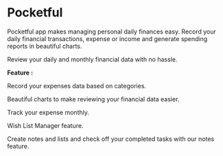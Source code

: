 # Pocketful
Pocketful app makes managing personal daily finances easy. Record your daily financial transactions, expense or income and generate spending reports in beautiful charts.

Review your daily and monthly financial data with no hassle.

**Feature :**

Record your expenses data based on categories.

Beautiful charts to make reviewing your financial data easier.

Track your expense monthly.

Wish List Manager feature.

Create notes and lists and check off your completed tasks with our notes feature.
